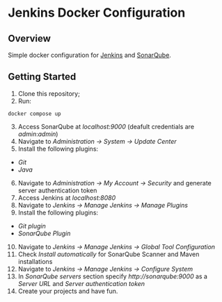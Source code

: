 # Jenkins Docker Configuration

## Overview
Simple docker configuration for [Jenkins](https://jenkins.io/) and [SonarQube](https://www.sonarqube.org/).

## Getting Started
1. Clone this repository;
2. Run:
```
docker compose up
```
3. Access SonarQube at *localhost:9000* (deafult credentials are *admin*:*admin*)
4. Navigate to *Administration -> System -> Update Center*
5. Install the following plugins:
 * *Git*
 * *Java*
6. Navigate to  *Administration -> My Account -> Security* and generate server authentication token
7. Access Jenkins at *localhost:8080*
8. Navigate to *Jenkins -> Manage Jenkins -> Manage Plugins*
9. Install the following plugins:
 * *Git plugin*
 * *SonarQube Plugin*
10. Navigate to *Jenkins -> Manage Jenkins -> Global Tool Configuration*
11. Check *Install automatically* for SonarQube Scanner and Maven installations
12. Navigate to *Jenkins -> Manage Jenkins -> Configure System*
12. In *SonarQube servers* section specify *http://sonarqube:9000* as a *Server URL* and *Server authentication token*
13. Create your projects and have fun.

